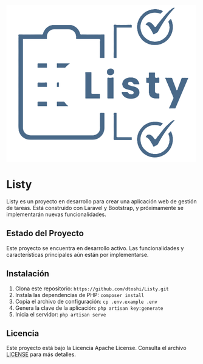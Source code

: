 
![Logo de Listy](/public/media/Listy.png)

# Listy

Listy es un proyecto en desarrollo para crear una aplicación web de gestión de tareas. Está construido con Laravel y Bootstrap, y próximamente se implementarán nuevas funcionalidades.

## Estado del Proyecto

Este proyecto se encuentra en desarrollo activo. Las funcionalidades y características principales aún están por implementarse.

## Instalación

1. Clona este repositorio: `https://github.com/dtoshi/Listy.git`
2. Instala las dependencias de PHP: `composer install`
3. Copia el archivo de configuración: `cp .env.example .env`
4. Genera la clave de la aplicación: `php artisan key:generate`
7. Inicia el servidor: `php artisan serve`

## Licencia

Este proyecto está bajo la Licencia  Apache License. Consulta el archivo [LICENSE](LICENSE) para más detalles.

